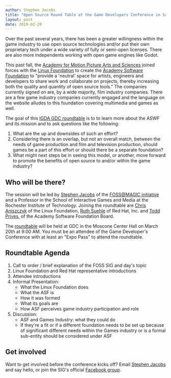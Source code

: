 ```yaml
---
author: Stephen Jacobs
title: "Open Source Round Table at the Game Developers Conference in San Francisco"
layout: post
date: 2019-02-20
---
```


Over the past several years, there has been a greater willingness within the game industry to use open source technologies and/or put their own proprietary tech under a wide variety of fully or semi-open licenses.
There are also more independents working with open game engines like Godot.

This past fall, the [Academy for Motion Picture Arts and Sciences](https://en.wikipedia.org/wiki/Academy_of_Motion_Picture_Arts_and_Sciences) joined forces with the [Linux Foundation](https://www.linuxfoundation.org/) to create the [Academy Software Foundation](https://www.aswf.io/) to "provide a 'neutral' space for artists, engineers and developers to share work and collaborate on projects, thereby increasing both the quality and quantity of open source tools."
The companies currently signed on are, by a wide majority, film industry companies.
There are a few game industry companies currently engaged and the language on the website alludes to this foundation covering multimedia and games as well.

The goal of this [IGDA GDC roundtable](https://schedule.gdconf.com/session/bridging-the-open-source-and-game-industries-roundtable-presented-by-igda/865663) is to to learn more about the ASWF and its mission and to ask questions like the following:

1. What are the up and downsides of such an effort?
2. Considering there is an overlap, but not an overall match, between the needs of game production and film and television production, should games be a part of this effort or should there be a separate foundation?
3. What might next steps be in seeing this model, or another, move forward to promote the benefits of open source to and/or within the game industry?


## Who will be there?

The session will be led by [Stephen Jacobs](https://www.rit.edu/gccis/stephen-jacobs) of the [FOSS@MAGIC initiative](https://fossrit.github.io/) and a Professor in the School of Interactive Games and Media at the Rochester Institute of Technology.
Joining the roundtable are [Chris Aniszczyk](https://twitter.com/cra) of the Linux Foundation, [Ruth Suehle](https://twitter.com/suehle) of Red Hat, Inc. and [Todd Prives](https://www.linkedin.com/in/toddprives/), of the Academy Software Foundation Board.

The [roundtable](https://schedule.gdconf.com/session/bridging-the-open-source-and-game-industries-roundtable-presented-by-igda/865663) will be held at GDC in the Moscone Center Hall on March 20th at 9:00 AM.
You must be an attendee of the Game Developer's Conference with at least an "Expo Pass" to attend the roundtable.


## Roundtable Agenda

1. Call to order / brief explanation of the FOSS SIG and day's topic
2. Linux Foundation and Red Hat representative introductions
3. Attendee introductions
4. Informal Presentation:
    * What the Linux Foundation does
    * What the ASF is
    * How it was formed
    * What its goals are
    * How ASF perceives game industry participation and role
5. Discussion:
    * ASF and Games Industry: what they could do
    * If they're a fit or if a different foundation needs to be set up because of significant different needs within the Games industry or is a formal sub-entity should be considered under ASF


## Get involved

Want to get involved before the conference kicks off?
Email [Stephen Jacobs](mailto:sj@magic.rit.edu) and say hello, or join the SIG's official [Facebook group](https://www.facebook.com/groups/824428741222702).
